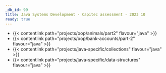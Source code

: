 ```yaml
---
_db_id: 99
title: Java Systems Development - Capitec assessment - 2023 10
ready: true
---
```



- {{< contentlink path="projects/oop/animals/part2" flavour="java" >}}
- {{< contentlink path="projects/oop/bank-accounts/part-2" flavour="java" >}}
- {{< contentlink path="projects/java-specific/collections" flavour="java" >}}
- {{< contentlink path="projects/java-specific/data-structures" flavour="java" >}}